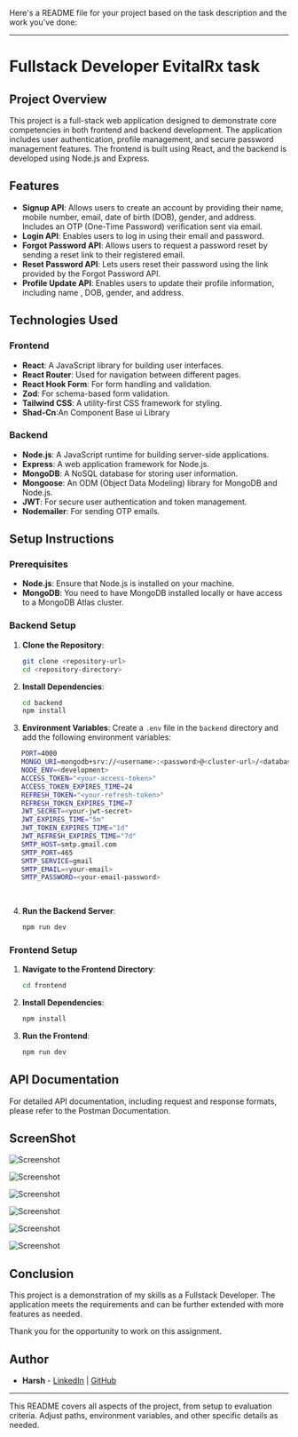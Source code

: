Here's a README file for your project based on the task description and the work you've done:

---

# Fullstack Developer EvitalRx task

## Project Overview

This project is a full-stack web application designed to demonstrate core competencies in both frontend and backend development. The application includes user authentication, profile management, and secure password management features. The frontend is built using React, and the backend is developed using Node.js and Express. 

## Features

- **Signup API**: Allows users to create an account by providing their name, mobile number, email, date of birth (DOB), gender, and address. Includes an OTP (One-Time Password) verification sent via email.
- **Login API**: Enables users to log in using their email and password.
- **Forgot Password API**: Allows users to request a password reset by sending a reset link to their registered email.
- **Reset Password API**: Lets users reset their password using the link provided by the Forgot Password API.
- **Profile Update API**: Enables users to update their profile information, including name , DOB, gender, and address.

## Technologies Used

### Frontend
- **React**: A JavaScript library for building user interfaces.
- **React Router**: Used for navigation between different pages.
- **React Hook Form**: For form handling and validation.
- **Zod**: For schema-based form validation.
- **Tailwind CSS**: A utility-first CSS framework for styling.
- **Shad-Cn**:An Component Base ui Library 

### Backend
- **Node.js**: A JavaScript runtime for building server-side applications.
- **Express**: A web application framework for Node.js.
- **MongoDB**: A NoSQL database for storing user information.
- **Mongoose**: An ODM (Object Data Modeling) library for MongoDB and Node.js.
- **JWT**: For secure user authentication and token management.
- **Nodemailer**: For sending OTP emails.

## Setup Instructions

### Prerequisites

- **Node.js**: Ensure that Node.js is installed on your machine.
- **MongoDB**: You need to have MongoDB installed locally or have access to a MongoDB Atlas cluster.

### Backend Setup

1. **Clone the Repository**:
   ```bash
   git clone <repository-url>
   cd <repository-directory>
   ```

2. **Install Dependencies**:
   ```bash
   cd backend
   npm install
   ```

3. **Environment Variables**:
   Create a `.env` file in the `backend` directory and add the following environment variables:
```bash
   PORT=4000
   MONGO_URI=mongodb+srv://<username>:<password>@<cluster-url>/<database> 
   NODE_ENV=<development>
   ACCESS_TOKEN="<your-access-token>"
   ACCESS_TOKEN_EXPIRES_TIME=24
   REFRESH_TOKEN="<your-refresh-token>"
   REFRESH_TOKEN_EXPIRES_TIME=7
   JWT_SECRET=<your-jwt-secret>
   JWT_EXPIRES_TIME="5m"
   JWT_TOKEN_EXPIRES_TIME="1d"
   JWT_REFRESH_EXPIRES_TIME="7d"
   SMTP_HOST=smtp.gmail.com
   SMTP_PORT=465
   SMTP_SERVICE=gmail
   SMTP_EMAIL=<your-email>
   SMTP_PASSWORD=<your-email-password>
   
   
```


4. **Run the Backend Server**:
   ```bash
   npm run dev
   ```

### Frontend Setup

1. **Navigate to the Frontend Directory**:
   ```bash
   cd frontend
   ```

2. **Install Dependencies**:
   ```bash
   npm install
   ```

3. **Run the Frontend**:
   ```bash
   npm run dev 
   ```

## API Documentation

For detailed API documentation, including request and response formats, please refer to the Postman Documentation.


## ScreenShot

![Screenshot](./screenshot/1.png)

![Screenshot](./screenshot/2.png)

![Screenshot](./screenshot/3.png)

![Screenshot](./screenshot/4.png)

![Screenshot](./screenshot/5.png) 

![Screenshot](./screenshot/6.png) 





## Conclusion

This project is a demonstration of my skills as a Fullstack Developer. The application meets the requirements and can be further extended with more features as needed. 

Thank you for the opportunity to work on this assignment.

## Author

- **Harsh** - [LinkedIn](https://www.linkedin.com/in/harsh) | [GitHub](https://github.com/harsh)

---

This README covers all aspects of the project, from setup to evaluation criteria. Adjust paths, environment variables, and other specific details as needed.
